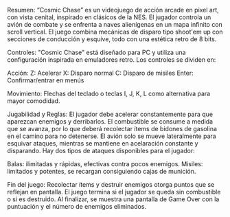 Resumen:
      “Cosmic Chase” es un videojuego de acción arcade en pixel art, con vista cenital,
   inspirado en clásicos de la NES. El jugador controla un avión de combate y se enfrenta
   a naves alienígenas en un mapa infinito con scroll vertical. El juego combina mecánicas
   de disparo tipo shoot'em up con secciones de conducción y esquive, todo con una
   estética retro de 8 bits.

Controles:
      "Cosmic Chase" está diseñado para PC y utiliza una configuración inspirada en
   emuladores retro. Los controles se dividen en:

   Acción:
     Z: Acelerar
     X: Disparo normal
     C: Disparo de misiles
     Enter: Confirmar/entrar en menús

   Movimiento:
     Flechas del teclado o teclas I, J, K, L como alternativa para mayor comodidad.

Jugabilidad y Reglas:
       El jugador debe acelerar constantemente para que aparezcan enemigos y derribarlos.
   El combustible se consume a medida que se avanza, por lo que deberá recolectar ítems de
   bidones de gasolina en el camino para no detenerse. El avión solo se mueve lateralmente
   para esquivar ataques, mientras se mantiene en acelaración constante y disparando. Hay
   dos tipos de ataques disponibles para el jugador:

   Balas: ilimitadas y rápidas, efectivas contra pocos enemigos.
   Misiles: limitados y potentes, se recargan consiguiendo cajas de munición.

Fin del juego:
       Recolectar ítems y destruir enemigos otorga puntos que se reflejan en pantalla. El juego
  termina si el jugador se queda sin combustible o si es destruido. Al finalizar, se muestra
  una pantalla de Game Over con la puntuación y el número de enemigos eliminados.
